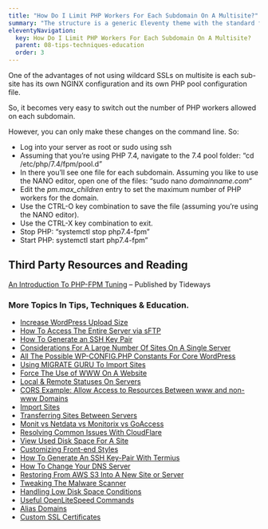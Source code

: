 ```yaml
---
title: "How Do I Limit PHP Workers For Each Subdomain On A Multisite?"
summary: "The structure is a generic Eleventy theme with the standard folder and file names."
eleventyNavigation:
  key: How Do I Limit PHP Workers For Each Subdomain On A Multisite?
  parent: 08-tips-techniques-education
  order: 3
---
```

One of the advantages of not using wildcard SSLs on multisite is each sub-site has its own NGINX configuration and its own PHP pool configuration file.

So, it becomes very easy to switch out the number of PHP workers allowed on each subdomain.

However, you can only make these changes on the command line. So:

*   Log into your server as root or sudo using ssh
*   Assuming that you’re using PHP 7.4, navigate to the 7.4 pool folder: “cd /etc/php/7.4/fpm/pool.d”
*   In there you’ll see one file for each subdomain. Assuming you like to use the NANO editor, open one of the files: “sudo nano _domainname.com_“
*   Edit the _pm.max\_children_ entry to set the maximum number of PHP workers for the domain.
*   Use the CTRL-O key combination to save the file (assuming you’re using the NANO editor).
*   Use the CTRL-X key combination to exit.
*   Stop PHP: “systemctl stop php7.4-fpm”
*   Start PHP: systemctl start php7.4-fpm”

## Third Party Resources and Reading

[An Introduction To PHP-FPM Tuning](https://web.archive.org/web/20240420010949/https://tideways.com/profiler/blog/an-introduction-to-php-fpm-tuning) – Published by Tideways

### More Topics In Tips, Techniques & Education.

*   [Increase WordPress Upload Size](https://web.archive.org/web/20240420010949/https://wpclouddeploy.com/documentation/tips-techniques-education/increase-wordpress-upload-size/)
*   [How To Access The Entire Server via sFTP](https://web.archive.org/web/20240420010949/https://wpclouddeploy.com/documentation/tips-techniques-education/how-to-access-the-entire-server-via-sftp/)
*   [How To Generate an SSH Key Pair](https://web.archive.org/web/20240420010949/https://wpclouddeploy.com/documentation/how-to-generate-an-ssh-key-pair/)
*   [Considerations For A Large Number Of Sites On A Single Server](https://web.archive.org/web/20240420010949/https://wpclouddeploy.com/documentation/tips-techniques-education/considerations-for-a-large-number-of-sites-on-a-single-server/)
*   [All The Possible WP-CONFIG.PHP Constants For Core WordPress](https://web.archive.org/web/20240420010949/https://wpclouddeploy.com/documentation/tips-techniques-education/all-the-possible-wp-config-php-constants-for-core-wordpress/)
*   [Using MIGRATE GURU To Import Sites](https://web.archive.org/web/20240420010949/https://wpclouddeploy.com/documentation/multitenant/tips-troubleshooting-limitations/using-migrate-guru-to-import-sites/)
*   [Force The Use of WWW On A Website](https://web.archive.org/web/20240420010949/https://wpclouddeploy.com/documentation/tips-techniques-education/force-the-use-of-www-on-a-website/)
*   [Local & Remote Statuses On Servers](https://web.archive.org/web/20240420010949/https://wpclouddeploy.com/documentation/tips-techniques-education/local-remote-statuses-on-servers/)
*   [CORS Example: Allow Access to Resources Between www and non-www Domains](https://web.archive.org/web/20240420010949/https://wpclouddeploy.com/documentation/tips-techniques-education/cors-example-allow-access-to-resources-between-www-and-non-www-domains/)
*   [Import Sites](https://web.archive.org/web/20240420010949/https://wpclouddeploy.com/documentation/tips-techniques-education/import-sites/)
*   [Transferring Sites Between Servers](https://web.archive.org/web/20240420010949/https://wpclouddeploy.com/documentation/tips-techniques-education/transferring-sites-between-servers/)
*   [Monit vs Netdata vs Monitorix vs GoAccess](https://web.archive.org/web/20240420010949/https://wpclouddeploy.com/documentation/tips-techniques-education/monit-vs-netdata-vs-monitorix-vs-goaccess/)
*   [Resolving Common Issues With CloudFlare](https://web.archive.org/web/20240420010949/https://wpclouddeploy.com/documentation/tips-techniques-education/resolving-common-issues-with-cloudflare/)
*   [View Used Disk Space For A Site](https://web.archive.org/web/20240420010949/https://wpclouddeploy.com/documentation/tips-techniques-education/view-disk-space-for-a-site/)
*   [Customizing Front-end Styles](https://web.archive.org/web/20240420010949/https://wpclouddeploy.com/documentation/tips-techniques-education/customizing-front-end-styles/)
*   [How To Generate An SSH Key-Pair With Termius](https://web.archive.org/web/20240420010949/https://wpclouddeploy.com/documentation/articles-parent/how-to-generate-an-ssh-key-pair-with-termius/)
*   [How To Change Your DNS Server](https://web.archive.org/web/20240420010949/https://wpclouddeploy.com/documentation/tips-techniques-education/how-to-change-your-dns-server/)
*   [Restoring From AWS S3 Into A New Site or Server](https://web.archive.org/web/20240420010949/https://wpclouddeploy.com/documentation/tips-techniques-education/restoring-from-s3-into-a-new-site-or-server/)
*   [Tweaking The Malware Scanner](https://web.archive.org/web/20240420010949/https://wpclouddeploy.com/documentation/tips-techniques-education/tweaking-the-malware-scanner/)
*   [Handling Low Disk Space Conditions](https://web.archive.org/web/20240420010949/https://wpclouddeploy.com/documentation/tips-techniques-education/handling-low-disk-space-conditions/)
*   [Useful OpenLiteSpeed Commands](https://web.archive.org/web/20240420010949/https://wpclouddeploy.com/documentation/tips-techniques-education/useful-openlitespeed-commands/)
*   [Alias Domains](https://web.archive.org/web/20240420010949/https://wpclouddeploy.com/documentation/tips-techniques-education/alias-domains/)
*   [Custom SSL Certificates](https://web.archive.org/web/20240420010949/https://wpclouddeploy.com/documentation/tips-techniques-education/custom-ssl-certificates/)
